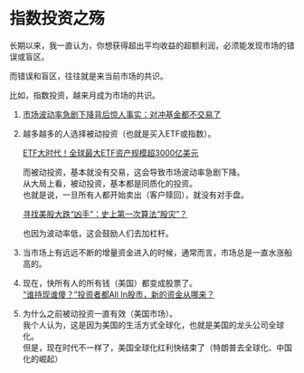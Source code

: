 # 指数投资之殇
长期以来，我一直认为，你想获得超出平均收益的超额利润，必须能发现市场的错误或盲区。

而错误和盲区，往往就是来当前市场的共识。

比如，指数投资，越来月成为市场的共识。

1.  [市场波动率急剧下降背后惊人事实：对冲基金都不交易了](http://t.cn/RaBOKRv)
2.  越多越多的人选择被动投资（也就是买入ETF或指数）。
    
    [ETF大时代！全球最大ETF资产规模超3000亿美元](https://wallstreetcn.com/articles/3059434)
    
    而被动投资，基本就没有交易，这会导致市场波动率急剧下降。  
    从大局上看，被动投资，基本都是同质化的投资。  
    也就是说，一旦所有人都开始卖出（客户赎回），就没有对手盘。
    
    [寻找美股大跌“凶手”：史上第一次算法“股灾”？](https://wallstreetcn.com/articles/3232876)
    
    也因为波动率低，这会鼓励人们去加杠杆。
    
3.  当市场上有远远不断的增量资金进入的时候，通常而言，市场总是一直水涨船高的。
    
4.  现在，快所有人的所有钱（美国）都变成股票了。  
    [“谁持现谁傻？”投资者都All In股市，新的资金从哪来？](https://wallstreetcn.com/articles/3060319)
    
5.  为什么之前被动投资一直有效（美国市场）。  
    我个人认为，这是因为美国的生活方式全球化，也就是美国的龙头公司全球化。  
    但是，现在时代不一样了，美国全球化红利快结束了（特朗普去全球化、中国化的崛起）